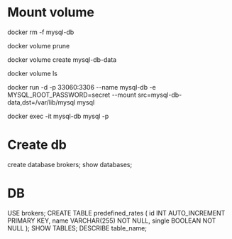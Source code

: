 # Mount volume

docker rm -f mysql-db

docker volume prune

docker volume create mysql-db-data

docker volume ls

docker run -d -p 33060:3306 --name mysql-db  -e MYSQL_ROOT_PASSWORD=secret --mount src=mysql-db-data,dst=/var/lib/mysql mysql

docker exec -it mysql-db mysql -p
# Create db
create database brokers;
show databases;

# DB
USE brokers;
CREATE TABLE predefined_rates (
id INT AUTO_INCREMENT PRIMARY KEY,
name VARCHAR(255) NOT NULL,
single BOOLEAN NOT NULL
);
SHOW TABLES;
DESCRIBE table_name;
